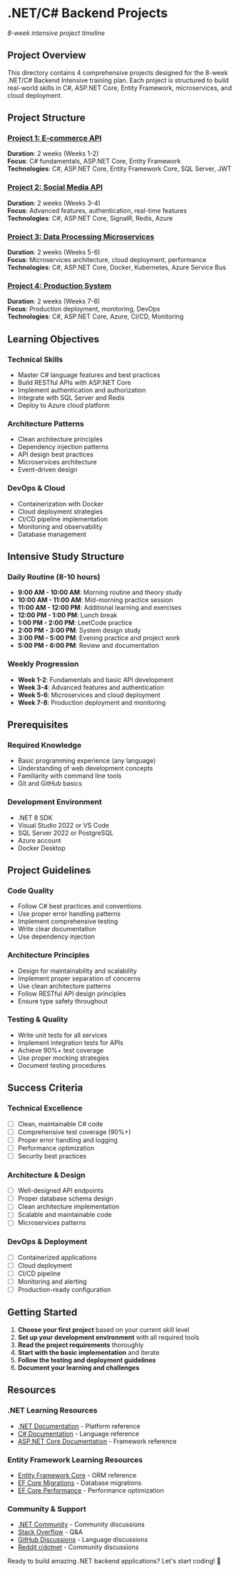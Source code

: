 # .NET/C# Backend Projects
*8-week intensive project timeline*

## Project Overview
This directory contains 4 comprehensive projects designed for the 8-week .NET/C# Backend Intensive training plan. Each project is structured to build real-world skills in C#, ASP.NET Core, Entity Framework, microservices, and cloud deployment.

## Project Structure

### [Project 1: E-commerce API](./Project_1_E_Commerce_API.md)
**Duration**: 2 weeks (Weeks 1-2)  
**Focus**: C# fundamentals, ASP.NET Core, Entity Framework  
**Technologies**: C#, ASP.NET Core, Entity Framework Core, SQL Server, JWT

### [Project 2: Social Media API](./Project_2_Social_Media_API.md)
**Duration**: 2 weeks (Weeks 3-4)  
**Focus**: Advanced features, authentication, real-time features  
**Technologies**: C#, ASP.NET Core, SignalR, Redis, Azure

### [Project 3: Data Processing Microservices](./Project_3_Data_Processing_Microservices.md)
**Duration**: 2 weeks (Weeks 5-6)  
**Focus**: Microservices architecture, cloud deployment, performance  
**Technologies**: C#, ASP.NET Core, Docker, Kubernetes, Azure Service Bus

### [Project 4: Production System](./Project_4_Production_System.md)
**Duration**: 2 weeks (Weeks 7-8)  
**Focus**: Production deployment, monitoring, DevOps  
**Technologies**: C#, ASP.NET Core, Azure, CI/CD, Monitoring

## Learning Objectives

### **Technical Skills**
- Master C# language features and best practices
- Build RESTful APIs with ASP.NET Core
- Implement authentication and authorization
- Integrate with SQL Server and Redis
- Deploy to Azure cloud platform

### **Architecture Patterns**
- Clean architecture principles
- Dependency injection patterns
- API design best practices
- Microservices architecture
- Event-driven design

### **DevOps & Cloud**
- Containerization with Docker
- Cloud deployment strategies
- CI/CD pipeline implementation
- Monitoring and observability
- Database management

## Intensive Study Structure

### **Daily Routine (8-10 hours)**
- **9:00 AM - 10:00 AM**: Morning routine and theory study
- **10:00 AM - 11:00 AM**: Mid-morning practice session
- **11:00 AM - 12:00 PM**: Additional learning and exercises
- **12:00 PM - 1:00 PM**: Lunch break
- **1:00 PM - 2:00 PM**: LeetCode practice
- **2:00 PM - 3:00 PM**: System design study
- **3:00 PM - 5:00 PM**: Evening practice and project work
- **5:00 PM - 6:00 PM**: Review and documentation

### **Weekly Progression**
- **Week 1-2**: Fundamentals and basic API development
- **Week 3-4**: Advanced features and authentication
- **Week 5-6**: Microservices and cloud deployment
- **Week 7-8**: Production deployment and monitoring

## Prerequisites

### **Required Knowledge**
- Basic programming experience (any language)
- Understanding of web development concepts
- Familiarity with command line tools
- Git and GitHub basics

### **Development Environment**
- .NET 8 SDK
- Visual Studio 2022 or VS Code
- SQL Server 2022 or PostgreSQL
- Azure account
- Docker Desktop

## Project Guidelines

### **Code Quality**
- Follow C# best practices and conventions
- Use proper error handling patterns
- Implement comprehensive testing
- Write clear documentation
- Use dependency injection

### **Architecture Principles**
- Design for maintainability and scalability
- Implement proper separation of concerns
- Use clean architecture patterns
- Follow RESTful API design principles
- Ensure type safety throughout

### **Testing & Quality**
- Write unit tests for all services
- Implement integration tests for APIs
- Achieve 90%+ test coverage
- Use proper mocking strategies
- Document testing procedures

## Success Criteria

### **Technical Excellence**
- [ ] Clean, maintainable C# code
- [ ] Comprehensive test coverage (90%+)
- [ ] Proper error handling and logging
- [ ] Performance optimization
- [ ] Security best practices

### **Architecture & Design**
- [ ] Well-designed API endpoints
- [ ] Proper database schema design
- [ ] Clean architecture implementation
- [ ] Scalable and maintainable code
- [ ] Microservices patterns

### **DevOps & Deployment**
- [ ] Containerized applications
- [ ] Cloud deployment
- [ ] CI/CD pipeline
- [ ] Monitoring and alerting
- [ ] Production-ready configuration

## Getting Started

1. **Choose your first project** based on your current skill level
2. **Set up your development environment** with all required tools
3. **Read the project requirements** thoroughly
4. **Start with the basic implementation** and iterate
5. **Follow the testing and deployment guidelines**
6. **Document your learning and challenges**

## Resources

### **.NET Learning Resources**
- [.NET Documentation](https://docs.microsoft.com/en-us/dotnet/) - Platform reference
- [C# Documentation](https://docs.microsoft.com/en-us/dotnet/csharp/) - Language reference
- [ASP.NET Core Documentation](https://docs.microsoft.com/en-us/aspnet/core/) - Framework reference

### **Entity Framework Learning Resources**
- [Entity Framework Core](https://docs.microsoft.com/en-us/ef/core/) - ORM reference
- [EF Core Migrations](https://docs.microsoft.com/en-us/ef/core/managing-schemas/migrations/) - Database migrations
- [EF Core Performance](https://docs.microsoft.com/en-us/ef/core/performance/) - Performance optimization

### **Community & Support**
- [.NET Community](https://dotnet.microsoft.com/community) - Community discussions
- [Stack Overflow](https://stackoverflow.com/questions/tagged/c%23) - Q&A
- [GitHub Discussions](https://github.com/dotnet/core/discussions) - Language discussions
- [Reddit r/dotnet](https://www.reddit.com/r/dotnet/) - Community discussions

Ready to build amazing .NET backend applications? Let's start coding! 🚀
